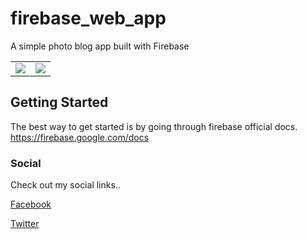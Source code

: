# firebase_web_app
A simple photo blog app built with Firebase

| | |
|-------------------------|-------------------------|
| <img src = "https://user-images.githubusercontent.com/21126965/57147373-0cba8700-6de5-11e9-8285-be00c32dc120.png"> | <img src = "https://user-images.githubusercontent.com/21126965/57147400-1b08a300-6de5-11e9-8984-1073433ee63e.png"> |

## Getting Started

The best way to get started is by going through firebase official docs.
https://firebase.google.com/docs

### Social

Check out my social links..

<a href = "https://www.facebook.com/sree.dhannu?"> Facebook </a>

<a href = "https://twitter.com/Mohan_117" > Twitter </a>

